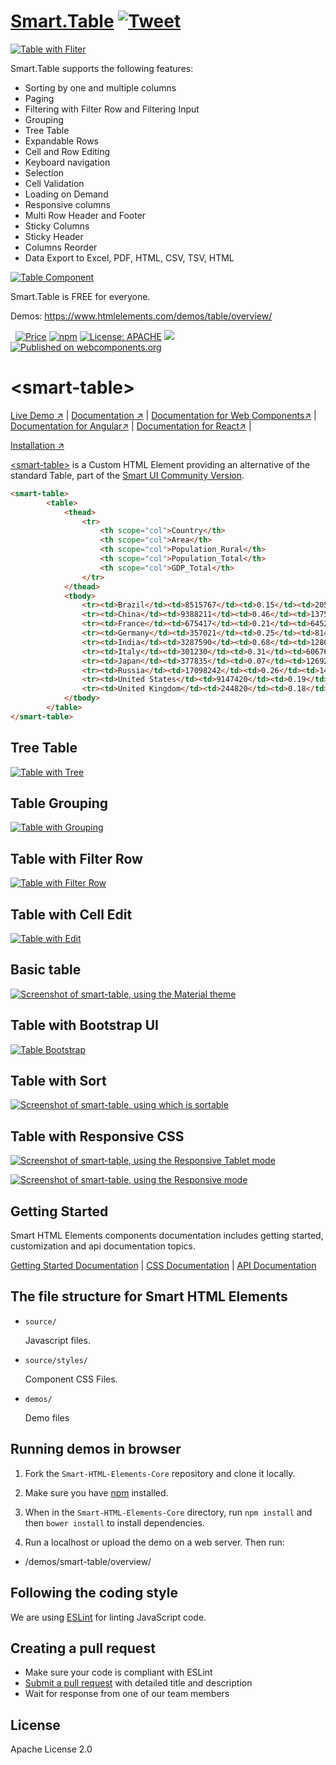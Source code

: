 # [Smart.Table](https://www.htmlelements.com) [![Tweet](https://img.shields.io/twitter/url/http/shields.io.svg?style=social)](https://twitter.com/intent/tweet?text=Get%20over%2020%20free%20custom%20elements%20based%20on%20SmartHTMLElements%20&url=https://www.htmlelements.com/&via=htmlelements&hashtags=bootstrap,design,templates,table,developers,webcomponents,customelements,polymer,material)


[<img src="https://raw.githubusercontent.com/htmlelements/smart-table/master/table-filter.png" alt="Table with Fliter">](https://htmlelements.com/demos/table)


Smart.Table supports the following features:

- Sorting by one and multiple columns
- Paging
- Filtering with Filter Row and Filtering Input
- Grouping
- Tree Table
- Expandable Rows
- Cell and Row Editing
- Keyboard navigation
- Selection
- Cell Validation
- Loading on Demand
- Responsive columns
- Multi Row Header and Footer
- Sticky Columns
- Sticky Header
- Columns Reorder
- Data Export to Excel, PDF, HTML, CSV, TSV, HTML

[<img src="https://raw.githubusercontent.com/htmlelements/smart-table/master/table-component.png" alt="Table Component">](https://htmlelements.com/demos/table)

Smart.Table is FREE for everyone.

Demos: https://www.htmlelements.com/demos/table/overview/

&nbsp;
[![Price](https://img.shields.io/badge/price-FREE-0098f7.svg)](https://github.com/HTMLElements/smart-table/blob/master/LICENSE)
[![npm](https://img.shields.io/npm/v/@smarthtmlelements/smart-table.svg?style=flat)](https://www.npmjs.com/package/@smarthtmlelements/smart-table)
[![License: APACHE](https://img.shields.io/badge/license-APACHE-blue.svg)](https://github.com/HTMLElements/smart-table/blob/master/LICENSE)
[![](https://img.shields.io/website-up-down-green-red/https/shields.io.svg?label=www.htmlelements.com)](https://www.htmlelements.com)
[![Published on webcomponents.org](https://img.shields.io/badge/webcomponents.org-published-blue.svg)](https://www.webcomponents.org/element/htmlelements/smart-table)

# &lt;smart-table&gt;

[Live Demo ↗](https://htmlelements.com/demos/table/)
|
[Documentation ↗](https://www.htmlelements.com/docs/)
|
[Documentation for Web Components↗](https://www.htmlelements.com/docs/table/)
|
[Documentation for Angular↗](https://www.htmlelements.com/docs/table/)
|
[Documentation for React↗](https://www.htmlelements.com/docs/table/)
|

[Installation ↗](https://www.npmjs.com/package/smart-webcomponents-community)


[&lt;smart-table&gt;](https://htmlelements.com/demos/table/) is a Custom HTML Element providing an alternative of the standard Table, part of the [Smart UI Community Version](https://htmlelements.com/).


<!--
```
<custom-element-demo>
  <template>
    <script src="../webcomponentsjs/webcomponents-lite.js"></script>
    <script src="../smart-core/source/smart.core.js"></script>
    <link rel="stylesheet" href="../smart-core/source/styles/smart.default.css" type="text/css" />
     <next-code-block></next-code-block>
  </template>
</custom-element-demo>
```
-->
```html
<smart-table>
        <table>
            <thead>
                <tr>
                    <th scope="col">Country</th>
                    <th scope="col">Area</th>
                    <th scope="col">Population_Rural</th>
                    <th scope="col">Population_Total</th>
                    <th scope="col">GDP_Total</th>
                </tr>
            </thead>
            <tbody>
                <tr><td>Brazil</td><td>8515767</td><td>0.15</td><td>205809000</td><td>2353025</td></tr>
                <tr><td>China</td><td>9388211</td><td>0.46</td><td>1375530000</td><td>10380380</td></tr>
                <tr><td>France</td><td>675417</td><td>0.21</td><td>64529000</td><td>2846889</td></tr>
                <tr><td>Germany</td><td>357021</td><td>0.25</td><td>81459000</td><td>3859547</td></tr>
                <tr><td>India</td><td>3287590</td><td>0.68</td><td>1286260000</td><td>2047811</td></tr>
                <tr><td>Italy</td><td>301230</td><td>0.31</td><td>60676361</td><td>2147952</td></tr>
                <tr><td>Japan</td><td>377835</td><td>0.07</td><td>126920000</td><td>4616335</td></tr>
                <tr><td>Russia</td><td>17098242</td><td>0.26</td><td>146544710</td><td>1857461</td></tr>
                <tr><td>United States</td><td>9147420</td><td>0.19</td><td>323097000</td><td>17418925</td></tr>
                <tr><td>United Kingdom</td><td>244820</td><td>0.18</td><td>65097000</td><td>2945146</td></tr>
            </tbody>
        </table>
</smart-table>
```

## Tree Table

[<img src="https://raw.githubusercontent.com/htmlelements/smart-table/master/tree-table.png" alt="Table with Tree">](https://htmlelements.com/demos/table)

## Table Grouping

[<img src="https://raw.githubusercontent.com/htmlelements/smart-table/master/table-group.png" alt="Table with Grouping">](https://htmlelements.com/demos/table)

## Table with Filter Row

[<img src="https://raw.githubusercontent.com/htmlelements/smart-table/master/table-filter-row.png" alt="Table with Filter Row">](https://htmlelements.com/demos/table)

## Table with Cell Edit

[<img src="https://raw.githubusercontent.com/htmlelements/smart-table/master/table-edit.png" alt="Table with Edit">](https://htmlelements.com/demos/table)

## Basic table

[<img src="https://raw.githubusercontent.com/htmlelements/smart-table/master/smart-table.png" alt="Screenshot of smart-table, using the Material theme">](https://htmlelements.com/demos/table)

## Table with Bootstrap UI

[<img src="https://raw.githubusercontent.com/htmlelements/smart-table/master/bootstrap-table.png" alt="Table Bootstrap">](https://htmlelements.com/demos/table)

## Table with Sort

[<img src="https://raw.githubusercontent.com/htmlelements/smart-table/master/smart-table-sort.png" alt="Screenshot of smart-table, using which is sortable">](https://htmlelements.com/demos/table)

## Table with Responsive CSS

[<img src="https://raw.githubusercontent.com/htmlelements/smart-table/master/tables.png" alt="Screenshot of smart-table, using the Responsive Tablet mode">](https://htmlelements.com/demos/table)


[<img src="https://raw.githubusercontent.com/htmlelements/smart-table/master/responsive-table.png" alt="Screenshot of smart-table, using the Responsive mode">](https://htmlelements.com/demos/table)


## Getting Started

Smart HTML Elements components documentation includes getting started, customization and api documentation topics.

[Getting Started Documentation](https://www.htmlelements.com/docs/table/)
|
[CSS Documentation](https://www.htmlelements.com/docs/table-css/)
|
[API Documentation](https://www.htmlelements.com/docs/table-api/)


## The file structure for Smart HTML Elements

- `source/`

  Javascript files.

- `source/styles/`

  Component CSS Files.

- `demos/`

  Demo files

## Running demos in browser

1. Fork the `Smart-HTML-Elements-Core` repository and clone it locally.

1. Make sure you have [npm](https://www.npmjs.com/) installed.

1. When in the `Smart-HTML-Elements-Core` directory, run `npm install` and then `bower install` to install dependencies.

1. Run a localhost or upload the demo on a web server. Then run:

  - /demos/smart-table/overview/


## Following the coding style

We are using [ESLint](http://eslint.org/) for linting JavaScript code. 

## Creating a pull request

  - Make sure your code is compliant with ESLint
  - [Submit a pull request](https://www.digitalocean.com/community/tutorials/how-to-create-a-pull-request-on-github) with detailed title and description
  - Wait for response from one of our team members


## License

Apache License 2.0
